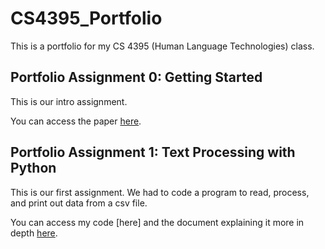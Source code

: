 # CS4395_Portfolio
This is a portfolio for my CS 4395 (Human Language Technologies) class.

## Portfolio Assignment 0: Getting Started
This is our intro assignment. 

You can access the paper [here](https://github.com/aaryapatil01/CS4395_Portfolio/files/10516049/Overview_of_NLP_Aarya_Patil.pdf).

## Portfolio Assignment 1: Text Processing with Python
This is our first assignment. We had to code a program to read, process, and print out data from a csv file.

You can access my code [here] and the document explaining it more in depth [here](https://github.com/aaryapatil01/CS4395_Portfolio/files/10553547/Assignment.1.Text.Processing.Explanation.pdf).
